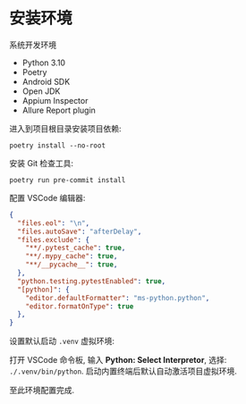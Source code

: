 # 安装环境

系统开发环境

- Python 3.10
- Poetry
- Android SDK
- Open JDK
- Appium Inspector
- Allure Report plugin

进入到项目根目录安装项目依赖:

```shell
poetry install --no-root
```

安装 Git 检查工具:

```shell
poetry run pre-commit install
```

配置 VSCode 编辑器:

```json
{
  "files.eol": "\n",
  "files.autoSave": "afterDelay",
  "files.exclude": {
    "**/.pytest_cache": true,
    "**/.mypy_cache": true,
    "**/__pycache__": true,
  },
  "python.testing.pytestEnabled": true,
  "[python]": {
    "editor.defaultFormatter": "ms-python.python",
    "editor.formatOnType": true
  },
}
```

设置默认启动 `.venv` 虚拟环境:

打开 VSCode 命令板, 输入 **Python: Select Interpretor**, 选择: `./.venv/bin/python`.
启动内置终端后默认自动激活项目虚拟环境.

至此环境配置完成.
